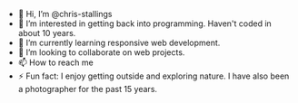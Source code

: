 - 👋 Hi, I’m @chris-stallings
- 👀 I’m interested in getting back into programming. Haven't coded in about 10 years. 
- 🌱 I’m currently learning responsive web development. 
- 💞️ I’m looking to collaborate on web projects. 
- 📫 How to reach me 
- ⚡ Fun fact: I enjoy getting outside and exploring nature. I have also been a photographer for the past 15 years. 

<!---
chris-stallings/chris-stallings is a ✨ special ✨ repository because its `README.md` (this file) appears on your GitHub profile.
You can click the Preview link to take a look at your changes.
--->
